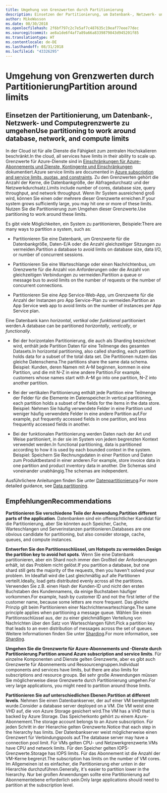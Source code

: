 ```yaml
---
title: Umgehung von Grenzwerten durch Partitionierung
description: Einsetzen der Partitionierung, um Datenbank-, Netzwerk- und Computegrenzwerte zu umgehen
author: MikeWasson
ms.date: 08/30/2018
ms.openlocfilehash: 2f6bf797c2c7e5af7c487635c19eaf77eee77dec
ms.sourcegitcommit: ae8a1de6f4af7a89a66a8339879843d945201f85
ms.translationtype: HT
ms.contentlocale: de-DE
ms.lasthandoff: 08/31/2018
ms.locfileid: "43326295"
---
```

# <a name="partition-around-limits"></a><span data-ttu-id="ebbbf-103">Umgehung von Grenzwerten durch Partitionierung</span><span class="sxs-lookup"><span data-stu-id="ebbbf-103">Partition around limits</span></span>

## <a name="use-partitioning-to-work-around-database-network-and-compute-limits"></a><span data-ttu-id="ebbbf-104">Einsetzen der Partitionierung, um Datenbank-, Netzwerk- und Computegrenzwerte zu umgehen</span><span class="sxs-lookup"><span data-stu-id="ebbbf-104">Use partitioning to work around database, network, and compute limits</span></span>

<span data-ttu-id="ebbbf-105">In der Cloud ist für alle Dienste die Fähigkeit zum zentralen Hochskalieren beschränkt.</span><span class="sxs-lookup"><span data-stu-id="ebbbf-105">In the cloud, all services have limits in their ability to scale up.</span></span> <span data-ttu-id="ebbbf-106">Grenzwerte für Azure-Dienste sind in [Einschränkungen für Azure-Abonnements und Dienste, Kontingente und Einschränkungen][azure-limits] dokumentiert.</span><span class="sxs-lookup"><span data-stu-id="ebbbf-106">Azure service limits are documented in [Azure subscription and service limits, quotas, and constraints][azure-limits].</span></span> <span data-ttu-id="ebbbf-107">Zu den Grenzwerten gehört die Anzahl der Kerne, die Datenbankgröße, der Abfragedurchsatz und der Netzwerkdurchsatz.</span><span class="sxs-lookup"><span data-stu-id="ebbbf-107">Limits include number of cores, database size, query throughput, and network throughput.</span></span> <span data-ttu-id="ebbbf-108">Wenn Ihr System ausreichend groß wird, können Sie einen oder mehrere dieser Grenzwerte erreichen.</span><span class="sxs-lookup"><span data-stu-id="ebbbf-108">If your system grows sufficiently large, you may hit one or more of these limits.</span></span> <span data-ttu-id="ebbbf-109">Nutzen Sie die Partitionierung zum Umgehen dieser Grenzwerte.</span><span class="sxs-lookup"><span data-stu-id="ebbbf-109">Use partitioning to work around these limits.</span></span>

<span data-ttu-id="ebbbf-110">Es gibt viele Möglichkeiten, ein System zu partitionieren, Beispiele:</span><span class="sxs-lookup"><span data-stu-id="ebbbf-110">There are many ways to partition a system, such as:</span></span>

- <span data-ttu-id="ebbbf-111">Partitionieren Sie eine Datenbank, um Grenzwerte für die Datenbankgröße, Daten-E/A oder die Anzahl gleichzeitiger Sitzungen zu vermeiden.</span><span class="sxs-lookup"><span data-stu-id="ebbbf-111">Partition a database to avoid limits on database size, data I/O, or number of concurrent sessions.</span></span>

- <span data-ttu-id="ebbbf-112">Partitionieren Sie eine Warteschlange oder einen Nachrichtenbus, um Grenzwerte für die Anzahl von Anforderungen oder die Anzahl von gleichzeitigen Verbindungen zu vermeiden.</span><span class="sxs-lookup"><span data-stu-id="ebbbf-112">Partition a queue or message bus to avoid limits on the number of requests or the number of concurrent connections.</span></span>

- <span data-ttu-id="ebbbf-113">Partitionieren Sie eine App Service-Web-App, um Grenzwerte für die Anzahl der Instanzen pro App Service-Plan zu vermeiden.</span><span class="sxs-lookup"><span data-stu-id="ebbbf-113">Partition an App Service web app to avoid limits on the number of instances per App Service plan.</span></span> 

<span data-ttu-id="ebbbf-114">Eine Datenbank kann *horizontal*, *vertikal* oder *funktional* partitioniert werden.</span><span class="sxs-lookup"><span data-stu-id="ebbbf-114">A database can be partitioned *horizontally*, *vertically*, or *functionally*.</span></span>

- <span data-ttu-id="ebbbf-115">Bei der horizontalen Partitionierung, die auch als Sharding bezeichnet wird, enthält jede Partition Daten für eine Teilmenge des gesamten Datasets.</span><span class="sxs-lookup"><span data-stu-id="ebbbf-115">In horizontal partitioning, also called sharding, each partition holds data for a subset of the total data set.</span></span> <span data-ttu-id="ebbbf-116">Die Partitionen nutzen das gleiche Datenschema.</span><span class="sxs-lookup"><span data-stu-id="ebbbf-116">The partitions share the same data schema.</span></span> <span data-ttu-id="ebbbf-117">Beispiel: Kunden, deren Namen mit A&ndash;M beginnen, kommen in eine Partition, und die mit N&ndash;Z in eine andere Partition.</span><span class="sxs-lookup"><span data-stu-id="ebbbf-117">For example, customers whose names start with A&ndash;M go into one partition, N&ndash;Z into another partition.</span></span>

- <span data-ttu-id="ebbbf-118">Bei der vertikalen Partitionierung enthält jede Partition eine Teilmenge der Felder für die Elemente im Datenspeicher.</span><span class="sxs-lookup"><span data-stu-id="ebbbf-118">In vertical partitioning, each partition holds a subset of the fields for the items in the data store.</span></span> <span data-ttu-id="ebbbf-119">Beispiel: Nehmen Sie häufig verwendete Felder in eine Partition und weniger häufig verwendete Felder in eine andere Partition auf.</span><span class="sxs-lookup"><span data-stu-id="ebbbf-119">For example, put frequently accessed fields in one partition, and less frequently accessed fields in another.</span></span>

- <span data-ttu-id="ebbbf-120">Bei der funktionalen Partitionierung werden Daten nach der Art und Weise partitioniert, in der sie im System von jedem begrenzten Kontext verwendet werden.</span><span class="sxs-lookup"><span data-stu-id="ebbbf-120">In functional partitioning, data is partitioned according to how it is used by each bounded context in the system.</span></span> <span data-ttu-id="ebbbf-121">Beispiel: Speichern Sie Rechnungsdaten in einer Partition und Daten zum Produktbestand in einer anderen.</span><span class="sxs-lookup"><span data-stu-id="ebbbf-121">For example, store invoice data in one partition and product inventory data in another.</span></span> <span data-ttu-id="ebbbf-122">Die Schemas sind voneinander unabhängig.</span><span class="sxs-lookup"><span data-stu-id="ebbbf-122">The schemas are independent.</span></span>

<span data-ttu-id="ebbbf-123">Ausführlichere Anleitungen finden Sie unter [Datenpartitionierung][data-partitioning-guidance].</span><span class="sxs-lookup"><span data-stu-id="ebbbf-123">For more detailed guidance, see [Data partitioning][data-partitioning-guidance].</span></span>

## <a name="recommendations"></a><span data-ttu-id="ebbbf-124">Empfehlungen</span><span class="sxs-lookup"><span data-stu-id="ebbbf-124">Recommendations</span></span>

<span data-ttu-id="ebbbf-125">**Partitionieren Sie verschiedene Teile der Anwendung**.</span><span class="sxs-lookup"><span data-stu-id="ebbbf-125">**Partition different parts of the application**.</span></span> <span data-ttu-id="ebbbf-126">Datenbanken sind ein offensichtlicher Kandidat für die Partitionierung, aber Sie könnten auch Speicher, Cache, Warteschlangen und Serverinstanzen partitionieren.</span><span class="sxs-lookup"><span data-stu-id="ebbbf-126">Databases are one obvious candidate for partitioning, but also consider storage, cache, queues, and compute instances.</span></span>

<span data-ttu-id="ebbbf-127">**Entwerfen Sie den Partitionsschlüssel, um Hotspots zu vermeiden**.</span><span class="sxs-lookup"><span data-stu-id="ebbbf-127">**Design the partition key to avoid hot spots**.</span></span> <span data-ttu-id="ebbbf-128">Wenn Sie eine Datenbank partitionieren, aber ein Shard noch immer den Großteil der Anforderungen erhält, ist das Problem nicht gelöst.</span><span class="sxs-lookup"><span data-stu-id="ebbbf-128">If you partition a database, but one shard still gets the majority of the requests, then you haven't solved your problem.</span></span> <span data-ttu-id="ebbbf-129">Im Idealfall wird die Last gleichmäßig auf alle Partitionen verteilt.</span><span class="sxs-lookup"><span data-stu-id="ebbbf-129">Ideally, load gets distributed evenly across all the partitions.</span></span> <span data-ttu-id="ebbbf-130">Verwenden Sie z.B. einen Hash der Kunden-ID und nicht den ersten Buchstaben des Kundennamens, da einige Buchstaben häufiger vorkommen.</span><span class="sxs-lookup"><span data-stu-id="ebbbf-130">For example, hash by customer ID and not the first letter of the customer name, because some letters are more frequent.</span></span> <span data-ttu-id="ebbbf-131">Das gleiche Prinzip gilt beim Partitionieren einer Nachrichtenwarteschlange.</span><span class="sxs-lookup"><span data-stu-id="ebbbf-131">The same principle applies when partitioning a message queue.</span></span> <span data-ttu-id="ebbbf-132">Wählen Sie einen Partitionsschlüssel aus, der zu einer gleichmäßigen Verteilung von Nachrichten über den Satz von Warteschlangen führt.</span><span class="sxs-lookup"><span data-stu-id="ebbbf-132">Pick a partition key that leads to an even distribution of messages across the set of queues.</span></span> <span data-ttu-id="ebbbf-133">Weitere Informationen finden Sie unter [Sharding][sharding].</span><span class="sxs-lookup"><span data-stu-id="ebbbf-133">For more information, see [Sharding][sharding].</span></span>

<span data-ttu-id="ebbbf-134">**Umgehen Sie die Grenzwerte für Azure-Abonnements und -Dienste durch Partitionierung**.</span><span class="sxs-lookup"><span data-stu-id="ebbbf-134">**Partition around Azure subscription and service limits**.</span></span> <span data-ttu-id="ebbbf-135">Für einzelne Komponenten und Dienste gelten Grenzwerte, aber es gibt auch Grenzwerte für Abonnements und Ressourcengruppen.</span><span class="sxs-lookup"><span data-stu-id="ebbbf-135">Individual components and services have limits, but there are also limits for subscriptions and resource groups.</span></span> <span data-ttu-id="ebbbf-136">Bei sehr große Anwendungen müssen Sie möglicherweise diese Grenzwerte durch Partitionierung umgehen.</span><span class="sxs-lookup"><span data-stu-id="ebbbf-136">For very large applications, you might need to partition around those limits.</span></span>  

<span data-ttu-id="ebbbf-137">**Partitionieren Sie auf unterschiedlichen Ebenen**.</span><span class="sxs-lookup"><span data-stu-id="ebbbf-137">**Partition at different levels**.</span></span> <span data-ttu-id="ebbbf-138">Nehmen Sie einen Datenbankserver, der auf einer VM bereitgestellt wurde.</span><span class="sxs-lookup"><span data-stu-id="ebbbf-138">Consider a database server deployed on a VM.</span></span> <span data-ttu-id="ebbbf-139">Die VM weist eine VHD auf, die von Azure Storage gesichert wird.</span><span class="sxs-lookup"><span data-stu-id="ebbbf-139">The VM has a VHD that is backed by Azure Storage.</span></span> <span data-ttu-id="ebbbf-140">Das Speicherkonto gehört zu einem Azure-Abonnement.</span><span class="sxs-lookup"><span data-stu-id="ebbbf-140">The storage account belongs to an Azure subscription.</span></span> <span data-ttu-id="ebbbf-141">Für jeden Schritt in der Hierarchie gelten Grenzwerte.</span><span class="sxs-lookup"><span data-stu-id="ebbbf-141">Notice that each step in the hierarchy has limits.</span></span> <span data-ttu-id="ebbbf-142">Der Datenbankserver weist möglicherweise einen Grenzwert für Verbindungspools auf.</span><span class="sxs-lookup"><span data-stu-id="ebbbf-142">The database server may have a connection pool limit.</span></span> <span data-ttu-id="ebbbf-143">Für VMs gelten CPU- und Netzwerkgrenzwerte.</span><span class="sxs-lookup"><span data-stu-id="ebbbf-143">VMs have CPU and network limits.</span></span> <span data-ttu-id="ebbbf-144">Für den Speicher gelten IOPS-Grenzwerte.</span><span class="sxs-lookup"><span data-stu-id="ebbbf-144">Storage has IOPS limits.</span></span> <span data-ttu-id="ebbbf-145">Für das Abonnement ist die Anzahl der VM-Kerne begrenzt.</span><span class="sxs-lookup"><span data-stu-id="ebbbf-145">The subscription has limits on the number of VM cores.</span></span> <span data-ttu-id="ebbbf-146">Im Allgemeinen ist es einfacher, die Partitionierung eher unten in der Hierarchie durchzuführen.</span><span class="sxs-lookup"><span data-stu-id="ebbbf-146">Generally, it's easier to partition lower in the hierarchy.</span></span> <span data-ttu-id="ebbbf-147">Nur bei großen Anwendungen sollte eine Partitionierung auf Abonnementebene erforderlich sein.</span><span class="sxs-lookup"><span data-stu-id="ebbbf-147">Only large applications should need to partition at the subscription level.</span></span> 

<!-- links -->

[azure-limits]: /azure/azure-subscription-service-limits
[data-partitioning-guidance]: ../../best-practices/data-partitioning.md
[sharding]: ../../patterns/sharding.md

 